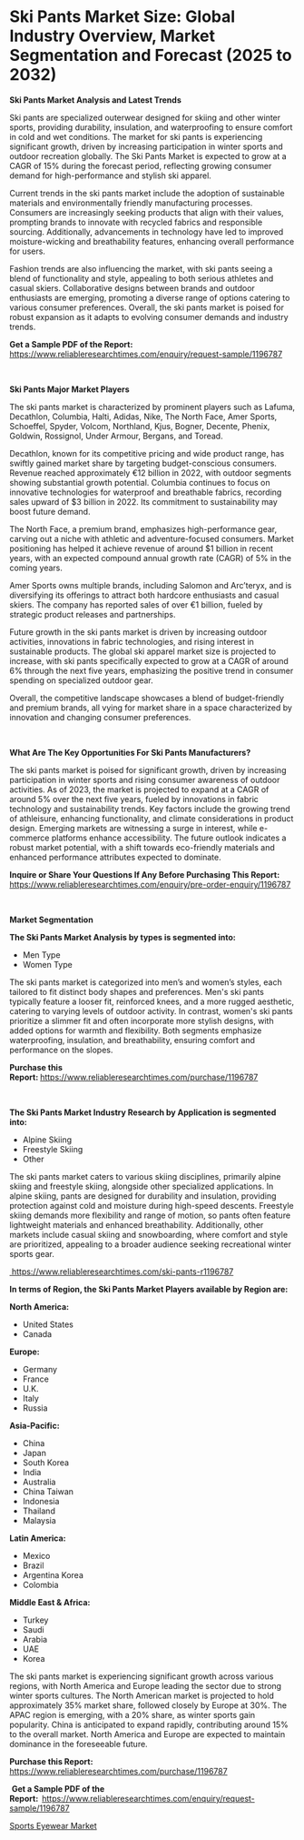 <p><h1>Ski Pants Market Size: Global Industry Overview, Market Segmentation and Forecast (2025 to 2032)</h1></p><p><strong>Ski Pants Market Analysis and Latest Trends</strong></p>
<p><p>Ski pants are specialized outerwear designed for skiing and other winter sports, providing durability, insulation, and waterproofing to ensure comfort in cold and wet conditions. The market for ski pants is experiencing significant growth, driven by increasing participation in winter sports and outdoor recreation globally. The Ski Pants Market is expected to grow at a CAGR of 15% during the forecast period, reflecting growing consumer demand for high-performance and stylish ski apparel.</p><p>Current trends in the ski pants market include the adoption of sustainable materials and environmentally friendly manufacturing processes. Consumers are increasingly seeking products that align with their values, prompting brands to innovate with recycled fabrics and responsible sourcing. Additionally, advancements in technology have led to improved moisture-wicking and breathability features, enhancing overall performance for users. </p><p>Fashion trends are also influencing the market, with ski pants seeing a blend of functionality and style, appealing to both serious athletes and casual skiers. Collaborative designs between brands and outdoor enthusiasts are emerging, promoting a diverse range of options catering to various consumer preferences. Overall, the ski pants market is poised for robust expansion as it adapts to evolving consumer demands and industry trends.</p></p>
<p><strong>Get a Sample PDF of the Report:&nbsp;</strong> <a href="https://www.reliableresearchtimes.com/enquiry/request-sample/1196787?utm_campaign=2175&utm_medium=2&utm_source=Github&utm_content=ia&utm_term=07022025&utm_id=ski-pants">https://www.reliableresearchtimes.com/enquiry/request-sample/1196787</a></p>
<p>&nbsp;</p>
<p><strong>Ski Pants Major Market Players</strong></p>
<p><p>The ski pants market is characterized by prominent players such as Lafuma, Decathlon, Columbia, Halti, Adidas, Nike, The North Face, Amer Sports, Schoeffel, Spyder, Volcom, Northland, Kjus, Bogner, Decente, Phenix, Goldwin, Rossignol, Under Armour, Bergans, and Toread. </p><p>Decathlon, known for its competitive pricing and wide product range, has swiftly gained market share by targeting budget-conscious consumers. Revenue reached approximately €12 billion in 2022, with outdoor segments showing substantial growth potential. Columbia continues to focus on innovative technologies for waterproof and breathable fabrics, recording sales upward of $3 billion in 2022. Its commitment to sustainability may boost future demand.</p><p>The North Face, a premium brand, emphasizes high-performance gear, carving out a niche with athletic and adventure-focused consumers. Market positioning has helped it achieve revenue of around $1 billion in recent years, with an expected compound annual growth rate (CAGR) of 5% in the coming years.</p><p>Amer Sports owns multiple brands, including Salomon and Arc’teryx, and is diversifying its offerings to attract both hardcore enthusiasts and casual skiers. The company has reported sales of over €1 billion, fueled by strategic product releases and partnerships.</p><p>Future growth in the ski pants market is driven by increasing outdoor activities, innovations in fabric technologies, and rising interest in sustainable products. The global ski apparel market size is projected to increase, with ski pants specifically expected to grow at a CAGR of around 6% through the next five years, emphasizing the positive trend in consumer spending on specialized outdoor gear.</p><p>Overall, the competitive landscape showcases a blend of budget-friendly and premium brands, all vying for market share in a space characterized by innovation and changing consumer preferences.</p></p>
<p>&nbsp;</p>
<p><strong>What Are The Key Opportunities For Ski Pants Manufacturers?</strong></p>
<p><p>The ski pants market is poised for significant growth, driven by increasing participation in winter sports and rising consumer awareness of outdoor activities. As of 2023, the market is projected to expand at a CAGR of around 5% over the next five years, fueled by innovations in fabric technology and sustainability trends. Key factors include the growing trend of athleisure, enhancing functionality, and climate considerations in product design. Emerging markets are witnessing a surge in interest, while e-commerce platforms enhance accessibility. The future outlook indicates a robust market potential, with a shift towards eco-friendly materials and enhanced performance attributes expected to dominate.</p></p>
<p><strong>Inquire or Share Your Questions If Any Before Purchasing This Report:</strong> <a href="https://www.reliableresearchtimes.com/enquiry/pre-order-enquiry/1196787?utm_campaign=2175&utm_medium=2&utm_source=Github&utm_content=ia&utm_term=07022025&utm_id=ski-pants">https://www.reliableresearchtimes.com/enquiry/pre-order-enquiry/1196787</a></p>
<p>&nbsp;</p>
<p><strong>Market Segmentation</strong></p>
<p><strong>The Ski Pants Market Analysis by types is segmented into:</strong></p>
<p><ul><li>Men Type</li><li>Women Type</li></ul></p>
<p><p>The ski pants market is categorized into men’s and women’s styles, each tailored to fit distinct body shapes and preferences. Men's ski pants typically feature a looser fit, reinforced knees, and a more rugged aesthetic, catering to varying levels of outdoor activity. In contrast, women's ski pants prioritize a slimmer fit and often incorporate more stylish designs, with added options for warmth and flexibility. Both segments emphasize waterproofing, insulation, and breathability, ensuring comfort and performance on the slopes.</p></p>
<p><strong>Purchase this Report:&nbsp;</strong><a href="https://www.reliableresearchtimes.com/purchase/1196787?utm_campaign=2175&utm_medium=2&utm_source=Github&utm_content=ia&utm_term=07022025&utm_id=ski-pants">https://www.reliableresearchtimes.com/purchase/1196787</a></p>
<p>&nbsp;</p>
<p><strong>The Ski Pants Market Industry Research by Application is segmented into:</strong></p>
<p><ul><li>Alpine Skiing</li><li>Freestyle Skiing</li><li>Other</li></ul></p>
<p><p>The ski pants market caters to various skiing disciplines, primarily alpine skiing and freestyle skiing, alongside other specialized applications. In alpine skiing, pants are designed for durability and insulation, providing protection against cold and moisture during high-speed descents. Freestyle skiing demands more flexibility and range of motion, so pants often feature lightweight materials and enhanced breathability. Additionally, other markets include casual skiing and snowboarding, where comfort and style are prioritized, appealing to a broader audience seeking recreational winter sports gear.</p></p>
<p><a href="https://www.reliableresearchtimes.com/ski-pants-r1196787?utm_campaign=2175&utm_medium=2&utm_source=Github&utm_content=ia&utm_term=07022025&utm_id=ski-pants">&nbsp;https://www.reliableresearchtimes.com/ski-pants-r1196787</a></p>
<p><strong>In terms of Region, the Ski Pants Market Players available by Region are:</strong></p>
<p>
    <p> <strong> North America: </strong>
        <ul>
            <li>United States</li>
            <li>Canada</li>
        </ul>
        </p> 
    <p> <strong> Europe: </strong>
        <ul>
            <li>Germany</li>
            <li>France</li>
            <li>U.K.</li>
            <li>Italy</li>
            <li>Russia</li>
        </ul>
        </p> 
    <p> <strong> Asia-Pacific: </strong>
        <ul>
            <li>China</li>
            <li>Japan</li>
            <li>South Korea</li>
            <li>India</li>
            <li>Australia</li>
            <li>China Taiwan</li>
            <li>Indonesia</li>
            <li>Thailand</li>
            <li>Malaysia</li>
        </ul>
        </p> 
    <p> <strong> Latin America: </strong>
        <ul>
            <li>Mexico</li>
            <li>Brazil</li>
            <li>Argentina Korea</li>
            <li>Colombia</li>
        </ul>
        </p> 
    <p> <strong> Middle East & Africa: </strong>
        <ul>
            <li>Turkey</li>
            <li>Saudi</li>
            <li>Arabia</li>
            <li>UAE</li>
            <li>Korea</li>
        </ul>
    </p>
    </p>
<p><p>The ski pants market is experiencing significant growth across various regions, with North America and Europe leading the sector due to strong winter sports cultures. The North American market is projected to hold approximately 35% market share, followed closely by Europe at 30%. The APAC region is emerging, with a 20% share, as winter sports gain popularity. China is anticipated to expand rapidly, contributing around 15% to the overall market. North America and Europe are expected to maintain dominance in the foreseeable future.</p></p>
<p><strong>Purchase this Report: </strong><a href="https://www.reliableresearchtimes.com/purchase/1196787?utm_campaign=2175&utm_medium=2&utm_source=Github&utm_content=ia&utm_term=07022025&utm_id=ski-pants">https://www.reliableresearchtimes.com/purchase/1196787</a></p>
<p>&nbsp;<strong>Get a Sample PDF of the Report:&nbsp;&nbsp;</strong><a href="https://www.reliableresearchtimes.com/enquiry/request-sample/1196787?utm_campaign=2175&utm_medium=2&utm_source=Github&utm_content=ia&utm_term=07022025&utm_id=ski-pants">https://www.reliableresearchtimes.com/enquiry/request-sample/1196787</a></p>
<p><strong></strong></p>
<p><p><a href="https://github.com/jerhoskinson197676/Market-Research-Report-List-1/blob/main/sports-eyewear-market.md?utm_campaign=2175&utm_medium=2&utm_source=Github&utm_content=ia&utm_term=07022025&utm_id=ski-pants">Sports Eyewear Market</a></p></p>